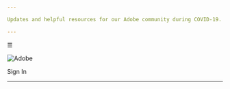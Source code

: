 ```yaml
---

Updates and helpful resources for our Adobe community during COVID-19. Learn more

---
```


☰

![Adobe](https://www.adobe.com/content/dam/cc/icons/Adobe_Corporate_Horizontal_Red_HEX.svg)

Sign In

---